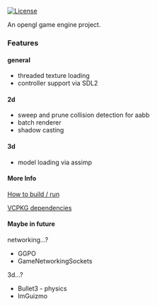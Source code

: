 [![License](https://img.shields.io/badge/License-Apache%202.0-blue.svg)](https://opensource.org/licenses/Apache-2.0)

An opengl game engine project.

### Features

#### general

- threaded texture loading
- controller support via SDL2

#### 2d

- sweep and prune collision detection for aabb
- batch renderer
- shadow casting

#### 3d

- model loading via assimp

#### More Info

[How to build / run](./.github/BUILDING.md)

[VCPKG dependencies](./deps_vcpkg_x64-windows.txt)

#### Maybe in future

networking...?

- GGPO
- GameNetworkingSockets

3d...?

- Bullet3 - physics
- ImGuizmo
